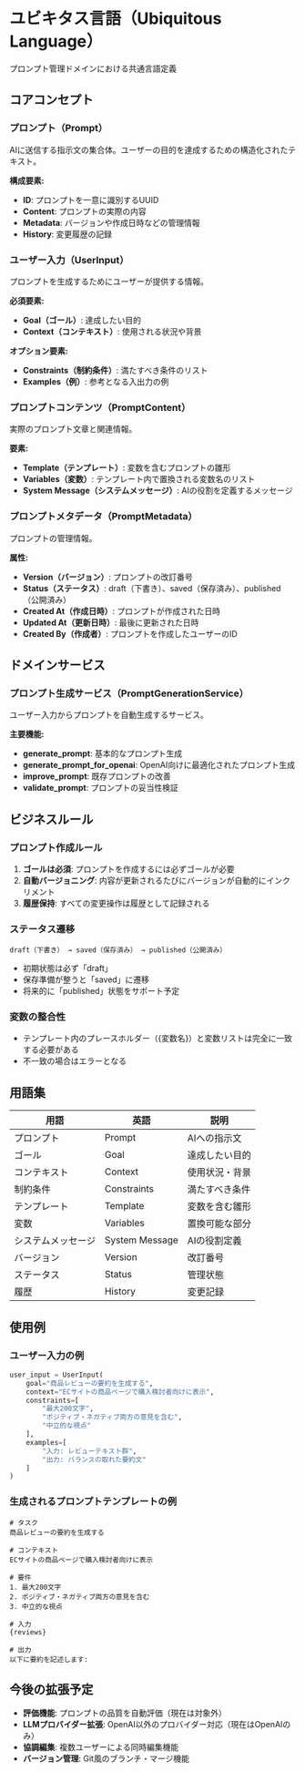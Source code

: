 # ユビキタス言語（Ubiquitous Language）

プロンプト管理ドメインにおける共通言語定義

## コアコンセプト

### プロンプト（Prompt）

AIに送信する指示文の集合体。ユーザーの目的を達成するための構造化されたテキスト。

**構成要素:**

- **ID**: プロンプトを一意に識別するUUID
- **Content**: プロンプトの実際の内容
- **Metadata**: バージョンや作成日時などの管理情報
- **History**: 変更履歴の記録

### ユーザー入力（UserInput）

プロンプトを生成するためにユーザーが提供する情報。

**必須要素:**

- **Goal（ゴール）**: 達成したい目的
- **Context（コンテキスト）**: 使用される状況や背景

**オプション要素:**

- **Constraints（制約条件）**: 満たすべき条件のリスト
- **Examples（例）**: 参考となる入出力の例

### プロンプトコンテンツ（PromptContent）

実際のプロンプト文章と関連情報。

**要素:**

- **Template（テンプレート）**: 変数を含むプロンプトの雛形
- **Variables（変数）**: テンプレート内で置換される変数名のリスト
- **System Message（システムメッセージ）**: AIの役割を定義するメッセージ

### プロンプトメタデータ（PromptMetadata）

プロンプトの管理情報。

**属性:**

- **Version（バージョン）**: プロンプトの改訂番号
- **Status（ステータス）**:
  draft（下書き）、saved（保存済み）、published（公開済み）
- **Created At（作成日時）**: プロンプトが作成された日時
- **Updated At（更新日時）**: 最後に更新された日時
- **Created By（作成者）**: プロンプトを作成したユーザーのID

## ドメインサービス

### プロンプト生成サービス（PromptGenerationService）

ユーザー入力からプロンプトを自動生成するサービス。

**主要機能:**

- **generate_prompt**: 基本的なプロンプト生成
- **generate_prompt_for_openai**: OpenAI向けに最適化されたプロンプト生成
- **improve_prompt**: 既存プロンプトの改善
- **validate_prompt**: プロンプトの妥当性検証

## ビジネスルール

### プロンプト作成ルール

1. **ゴールは必須**: プロンプトを作成するには必ずゴールが必要
2. **自動バージョニング**: 内容が更新されるたびにバージョンが自動的にインクリメント
3. **履歴保持**: すべての変更操作は履歴として記録される

### ステータス遷移

```
draft（下書き） → saved（保存済み） → published（公開済み）
```

- 初期状態は必ず「draft」
- 保存準備が整うと「saved」に遷移
- 将来的に「published」状態をサポート予定

### 変数の整合性

- テンプレート内のプレースホルダー（{変数名}）と変数リストは完全に一致する必要がある
- 不一致の場合はエラーとなる

## 用語集

| 用語               | 英語           | 説明           |
| ------------------ | -------------- | -------------- |
| プロンプト         | Prompt         | AIへの指示文   |
| ゴール             | Goal           | 達成したい目的 |
| コンテキスト       | Context        | 使用状況・背景 |
| 制約条件           | Constraints    | 満たすべき条件 |
| テンプレート       | Template       | 変数を含む雛形 |
| 変数               | Variables      | 置換可能な部分 |
| システムメッセージ | System Message | AIの役割定義   |
| バージョン         | Version        | 改訂番号       |
| ステータス         | Status         | 管理状態       |
| 履歴               | History        | 変更記録       |

## 使用例

### ユーザー入力の例

```python
user_input = UserInput(
    goal="商品レビューの要約を生成する",
    context="ECサイトの商品ページで購入検討者向けに表示",
    constraints=[
        "最大200文字",
        "ポジティブ・ネガティブ両方の意見を含む",
        "中立的な視点"
    ],
    examples=[
        "入力: レビューテキスト群",
        "出力: バランスの取れた要約文"
    ]
)
```

### 生成されるプロンプトテンプレートの例

```
# タスク
商品レビューの要約を生成する

# コンテキスト
ECサイトの商品ページで購入検討者向けに表示

# 要件
1. 最大200文字
2. ポジティブ・ネガティブ両方の意見を含む
3. 中立的な視点

# 入力
{reviews}

# 出力
以下に要約を記述します:
```

## 今後の拡張予定

- **評価機能**: プロンプトの品質を自動評価（現在は対象外）
- **LLMプロバイダー拡張**: OpenAI以外のプロバイダー対応（現在はOpenAIのみ）
- **協調編集**: 複数ユーザーによる同時編集機能
- **バージョン管理**: Git風のブランチ・マージ機能
